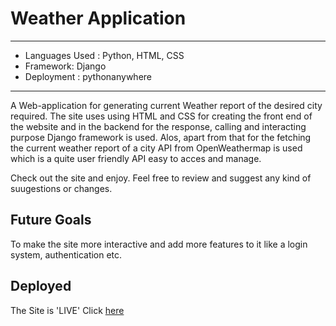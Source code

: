 # Weather Application

_______________________________________________________________________________________________________________________________
- Languages Used : Python, HTML, CSS
- Framework: Django
- Deployment : pythonanywhere
_______________________________________________________________________________________________________________________________

A Web-application for generating current Weather report of the desired city required. The site uses using HTML and CSS for creating the front end of the website and in the backend for the response,  calling and interacting purpose Django framework is used. Alos, apart from that for the fetching the current weather report of a city  API from OpenWeathermap is used which is a quite user friendly API easy to acces and manage.

Check out the site and enjoy. Feel free to review and suggest any kind of suugestions or changes.


## Future Goals 
To make the site more interactive and add more features to it like a login system, authentication etc.

 
## Deployed 
The Site is 'LIVE' Click [here](http://bg007.pythonanywhere.com/)
